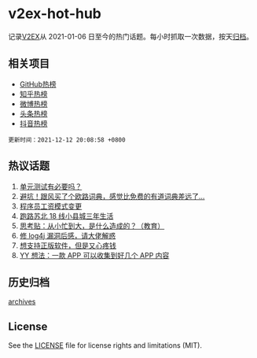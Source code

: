 # v2ex-hot-hub

 记录[V2EX](https://www.v2ex.com/)从 2021-01-06 日至今的热门话题。每小时抓取一次数据，按天[归档](archives)。
 
 ## 相关项目

- [GitHub热榜](https://github.com/lonnyzhang423/github-hot-hub)
- [知乎热榜](https://github.com/lonnyzhang423/zhihu-hot-hub)
- [微博热榜](https://github.com/lonnyzhang423/weibo-hot-hub)
- [头条热榜](https://github.com/lonnyzhang423/toutiao-hot-hub)
- [抖音热榜](https://github.com/lonnyzhang423/douyin-hot-hub)


 `更新时间：2021-12-12 20:08:58 +0800`

## 热议话题

1. [单元测试有必要吗？](https://www.v2ex.com/t/821608)
1. [避坑！跟风买了个欧路词典，感觉比免费的有道词典差远了...](https://www.v2ex.com/t/821603)
1. [程序员工资模式变更](https://www.v2ex.com/t/821610)
1. [跑路苏北 18 线小县城三年生活](https://www.v2ex.com/t/821635)
1. [思考贴：从小忙到大，是什么造成的？（教育）](https://www.v2ex.com/t/821597)
1. [修 log4j 漏洞后感，请大佬解惑](https://www.v2ex.com/t/821572)
1. [想支持正版软件，但是又心疼钱](https://www.v2ex.com/t/821653)
1. [YY 想法：一款 APP 可以收集到好几个 APP 内容](https://www.v2ex.com/t/821632)

## 历史归档

[archives](archives)

## License

See the [LICENSE](LICENSE) file for license rights and limitations (MIT).

